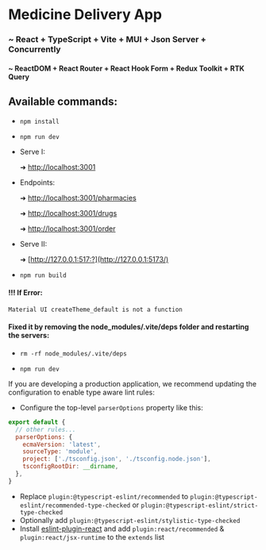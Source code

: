 # Medicine Delivery App
### ~ React + TypeScript + Vite + MUI + Json Server + Concurrently


#### ~ ReactDOM + React Router + React Hook Form + Redux Toolkit +  RTK Query

Available commands:
-------------------

-   `npm install`


- `npm run dev`


-  Serve I: 

   ➜   [http://localhost:3001](http://localhost:3001/)

  -  Endpoints:  

     ➜  [http://localhost:3001/pharmacies](http://localhost:3001/pharmacies)

     ➜  [http://localhost:3001/drugs](http://localhost:3001/drugs)

     ➜  [http://localhost:3001/order](http://localhost:3001/order)

-  Serve II:

   ➜   [http://127.0.0.1:517:?](http://127.0.0.1:5173/)


-   `npm run build`


#### !!! If Error:
```Material UI createTheme_default is not a function```
#### Fixed it by removing the node_modules/.vite/deps folder and restarting the servers:


-   `rm -rf node_modules/.vite/deps`


- `npm run dev`


If you are developing a production application, we recommend updating the configuration to enable type aware lint rules:

- Configure the top-level `parserOptions` property like this:

```js
export default {
  // other rules...
  parserOptions: {
    ecmaVersion: 'latest',
    sourceType: 'module',
    project: ['./tsconfig.json', './tsconfig.node.json'],
    tsconfigRootDir: __dirname,
  },
}
```

- Replace `plugin:@typescript-eslint/recommended` to `plugin:@typescript-eslint/recommended-type-checked` or `plugin:@typescript-eslint/strict-type-checked`
- Optionally add `plugin:@typescript-eslint/stylistic-type-checked`
- Install [eslint-plugin-react](https://github.com/jsx-eslint/eslint-plugin-react) and add `plugin:react/recommended` & `plugin:react/jsx-runtime` to the `extends` list
